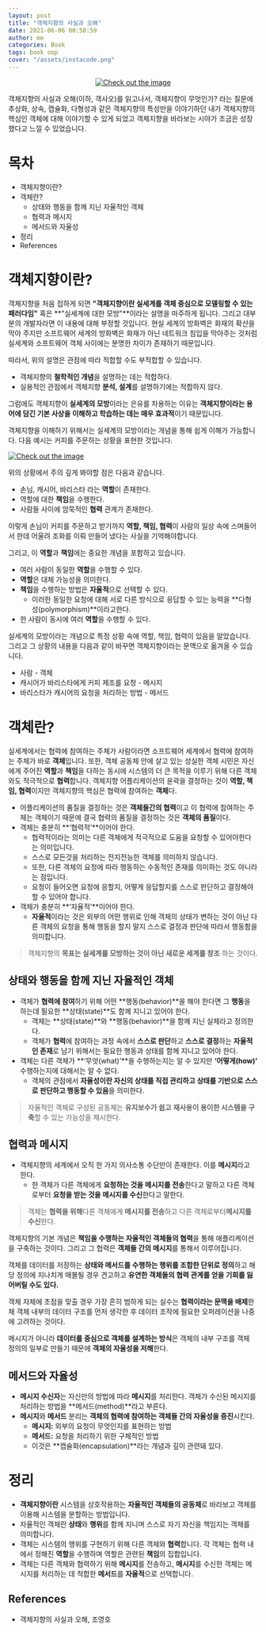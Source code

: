```yaml
---
layout: post
title: "객체지향의 사실과 오해"
date: 2021-06-06 00:50:59
author: me
categories: Book
tags: book oop
cover: "/assets/instacode.png"
---
```


<center>

<a href="{{ site.2021_book_img }}/the-essence-of-object-orientation-cover.jpg" data-lightbox="falcon9-large" data-title="Check out the image">
  <img src="{{ site.2021_book_img }}/the-essence-of-object-orientation-cover.jpg" title="Check out the image">
</a>

</center>

객체지향의 사실과 오해(이하, 객사오)를 읽고나서, 객체지향이 무엇인가? 라는 질문에 추상화, 상속, 캡슐화, 다형성과 같은 객체지향의 특성만을 이야기하던 내가 객체지향의 핵심인 객체에 대해 이야기할 수 있게 되었고 객체지향을 바라보는 시야가 조금은 성장했다고 느낄 수 있었습니다.

# 목차
* 객체지향이란?
* 객체란?
  * 상태와 행동을 함께 지닌 자율적인 객체
  * 협력과 메시지
  * 메서드와 자율성
* 정리
* References


# 객체지향이란?
객체지향을 처음 접하게 되면 **"객체지향이란 실세계를 객체 중심으로 모델링할 수 있는 패러다임"** 혹은 **"실세계에 대한 모방"**이라는 설명을 마주하게 됩니다. 그리고 대부분의 개발자라면 이 내용에 대해 부정할 것입니다. 현실 세계의 방화벽은 화재의 확산을 막아 주지만 소프트웨어 세계의 방화벽은 화재가 아닌 네트워크 침입을 막아주는 것처럼 실세계와 소프트웨어 객체 사이에는 분명한 차이가 존재하기 때문입니다.

따라서, 위의 설명은 관점에 따라 적합할 수도 부적합할 수 있습니다.

- 객체지향의 **철학적인 개념**을 설명하는 데는 적합하다.
- 실용적인 관점에서 객체지향 **분석, 설계**를 설명하기에는 적합하지 않다.

그럼에도 객체지향이 **실세계의 모방**이라는 은유를 차용하는 이유는 **객체지향이라는 용어에 담긴 기본 사상을 이해하고 학습하는 데는 매우 효과적**이기 때문입니다.

객체지향을 이해하기 위해서는 실세계의 모방이라는 개념을 통해 쉽게 이해가 가능합니다. 다음 예시는 커피를 주문하는 상황을 표현한 것입니다.

<a href="{{ site.2021_book_img }}/the-essence-of-object-orientation-ex.jpg" data-lightbox="falcon9-large" data-title="Check out the image">
  <img src="{{ site.2021_book_img }}/the-essence-of-object-orientation-ex.jpg" title="Check out the image">
</a>

위의 상황에서 주의 깊게 봐야할 점은 다음과 같습니다.

- 손님, 캐시어, 바리스타 라는 **역할**이 존재한다.
- 역할에 대한 **책임**을 수행한다.
- 사람들 사이에 암묵적인 **협력** 관계가 존재한다.

이렇게 손님이 커피를 주문하고 받기까지 **역할, 책임, 협력**이 사람의 일상 속에 스며들어서 한데 어울려 조화를 이뤄 만들어 냈다는 사실을 기억해야합니다.

그리고, 이 **역할**과 **책임**에는 중요한 개념을 포함하고 있습니다.

- 여러 사람이 동일한 **역할**을 수행할 수 있다.
- **역할**은 대체 가능성을 의미한다.
- **책임**을 수행하는 방법은 **자율적**으로 선택할 수 있다.
  - 이러한 동일한 요청에 대해 서로 다른 방식으로 응답할 수 있는 능력을 **다형성(polymorphism)**이라고한다.
- 한 사람이 동시에 여러 **역할**을 수행할 수 있다.

실세계의 모방이라는 개념으로 특정 상황 속에 역할, 책임, 협력이 있음을 알았습니다. 그리고 그 상황의 내용을 다음과 같이 바꾸면 객체지향이라는 문맥으로 옮겨올 수 있습니다.

- 사람 - 객체
- 캐시어가 바리스타에게 커피 제조를 요청 - 메시지
- 바리스타가 캐시어의 요청을 처리하는 방법 - 메서드


# 객체란?
실세계에서는 협력에 참여하는 주체가 사람이라면 소프트웨어 세계에서 협력에 참여하는 주체가 바로 **객체**입니다. 또한, 객체 공동체 안에 살고 있는 성실한 객체 시민은 자신에게 주어진 **역할**과 **책임**을 다하는 동시에 시스템의 더 큰 목적을 이루기 위해 다른 객체와도 적극적으로 **협력**합니다. 객체지향 어플리케이션의 윤곽을 결정하는 것이 **역할, 책임, 협력**이지만 객체지향의 핵심은 협력에 참여하는 **객체**다.

- 어플리케이션의 품질을 결정하는 것은 **객체들간의 협력**이고 이 협력에 참여하는 주체는 객체이기 때문에 결국 협력의 품질을 결정하는 것은 **객체의 품질**이다.
- 객체는 충분히 **‘협력적’**이어야 한다.
  - 협력적이라는 의미는 다른 객체에게 적극적으로 도움을 요청할 수 있어야한다는 의미입니다.
  - 스스로 모든것을 처리하는 전지전능한 객체를 의미하지 않습니다.
  - 또한, 다른 객체의 요청에 따라 행동하는 수동적인 존재를 의미하는 것도 아니라는 점입니다.
  - 요청이 들어오면 요청에 응할지, 어떻게 응답할지를 스스로 판단하고 결정해야할 수 있어야 합니다.
- 객체가 충분히 **‘자율적’**이어야 한다.
  - **자율적**이라는 것은 외부의 어떤 행위로 인해 객체의 상태가 변하는 것이 아닌 다른 객체의 요청을 통해 행동을 할지 말지 스스로 결정과 판단에 따라서 행동함을 의미합니다.

> 객체지향의 **목표는 실세계를 모방하는 것이 아닌 새로운 세계를 창조** 하는 것이다.


## 상태와 행동을 함께 지닌 자율적인 객체
- 객체가 **협력에 참여**하기 위해 어떤 **행동(behavior)**을 해야 한다면 그 **행동**을 하는데 필요한 **상태(state)**도 함께 지니고 있어야 한다.
  - 객체는 **상태(state)**와 **행동(behavior)**을 함께 지닌 실체라고 정의한다.
  - 객체가 **협력**에 참여하는 과정 속에서 **스스로 판단**하고 **스스로 결정**하는 **자율적인 존재**로 남기 위해서는 필요한 행동과 상태를 함께 지니고 있어야 한다.
- 객체는 다른 객체가 **‘무엇(what)’**을 수행하는지는 알 수 있지만 **‘어떻게(how)’** 수행하는지에 대해서는 알 수 없다.
  - 객체의 관점에서 **자율성이란 자신의 상태를 직접 관리하고 상태를 기반으로 스스로 판단하고 행동할 수 있음**을 의미한다.

> 자율적인 객체로 구성된 공동체는 **유지보수가 쉽고** **재사용이 용이한 시스템을 구축**할 수 있는 가능성을 제시한다.


## 협력과 메시지
- 객체지향의 세계에서 오직 한 가지 의사소통 수단만이 존재한다. 이를 **메시지**라고 한다.
  - 한 객체가 다른 객체에게 **요청하는 것을 메시지를 전송**한다고 말하고 다른 객체로부터 **요청을 받는 것을 메시지를 수신**한다고 말한다.

> 객체는 **협력을 위해**다른 객체에게 **메시지를 전송**하고 다른 객체로부터**메시지를 수신**한다.

객체지향의 기본 개념은 **책임을 수행하는 자율적인 객체들의 협력**을 통해 애플리케이션을 구축하는 것이다. 그리고 그 협력은 **객체들 간의 메시지**를 통해서 이루어집니다.

객체를 데이터를 저장하는 **상태와 메서드를 수행하는 행위를 조합한 단위로 정의**하고 해당 정의에 지나치게 매몰될 경우 견고하고 **유연한 객체들의 협력 관계를 얻을 기회를 잃어버릴 수도 있다.**

객체 자체에 초점을 맞출 경우 가장 흔히 범하게 되는 실수는 **협력이라는 문맥을 배제**한 채 객체 내부의 데이터 구조를 먼저 생각한 후 데이터 조작에 필요한 오퍼레이션을 나중에 고려하는 것이다.

메시지가 아니라 **데이터를 중심으로 객체를 설계하는 방식**은 객체의 내부 구조를 객체 정의의 일부로 만들기 때문에 **객체의 자율성을 저해**한다.


## 메서드와 자율성
- **메시지 수신자**는 자신만의 방법에 따라 **메시지**를 처리한다. 객체가 수신된 메시지를 처리하는 방법을 **메서드(method)**라고 부른다.
- **메시지**와 **메서드** 분리는 **객체의 협력에 참여하는 객체들 간의 자율성을 증진**시킨다.
  - **메시지:** 외부의 요청이 무엇인지를 표현하는 방법
  - **메서드:** 요청을 처리하기 위한 구체적인 방법
  - 이것은 **캡슐화(encapsulation)**라는 개념과 깊이 관련돼 있다.


# 정리
- **객체지향이란** 시스템을 상호작용하는 **자율적인 객체들의 공동체**로 바라보고 객체를 이용해 시스템을 분할하는 방법입니다.
- 자율적인 객체란 **상태**와 **행위**를 함께 지니며 스스로 자기 자신을 책임지는 객체를 의미합니다.
- 객체는 시스템의 행위를 구현하기 위해 다른 객체와 **협력**합니다. 각 객체는 협력 내에서 정해진 **역할**을 수행하며 역할은 관련된 **책임**의 집합입니다.
- 객체는 다른 객체와 협력하기 위해 **메시지**를 전송하고, **메시지**를 수신한 객체는 메시지를 처리하는 데 적합한 **메서드**를 **자율적**으로 선택합니다.



## References
* 객체지향의 사실과 오해, 조영호
